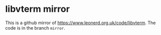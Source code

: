 # libvterm mirror

This is a github mirror of https://www.leonerd.org.uk/code/libvterm. The code
is in the branch `mirror`.
